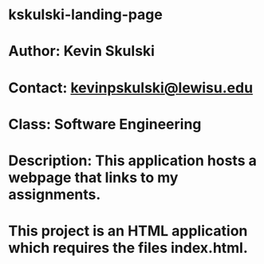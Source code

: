 # kskulski-landing-page
# Author: Kevin Skulski
# Contact: kevinpskulski@lewisu.edu
# Class: Software Engineering
# Description: This application hosts a webpage that links to my assignments.
# This project is an HTML application which requires the files index.html.
